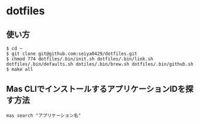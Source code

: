 # dotfiles

## 使い方

```
$ cd ~
$ git clone git@github.com:seiya0429/dotfiles.git
$ chmod 774 dotfiles/.bin/init.sh dotfiles/.bin/link.sh dotfiles/.bin/defaults.sh dotiles/.bin/brew.sh dotfiles/.bin/github.sh
$ make all
```

## Mas CLIでインストールするアプリケーションIDを探す方法
```
mas search "アプリケーション名"
```